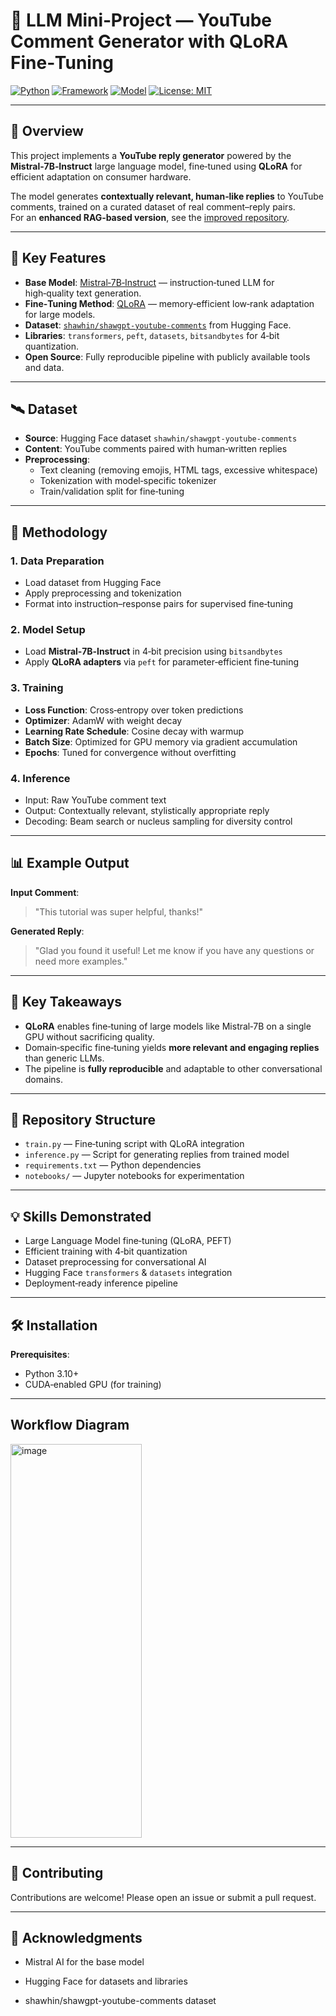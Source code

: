 # 💬 LLM Mini‑Project — YouTube Comment Generator with QLoRA Fine‑Tuning

[![Python](https://img.shields.io/badge/Python-3.10+-blue.svg)]()
[![Framework](https://img.shields.io/badge/Framework-Transformers%20%7C%20PEFT-orange)]()
[![Model](https://img.shields.io/badge/Model-Mistral--7B--Instruct-red.svg)]()
[![License: MIT](https://img.shields.io/badge/License-MIT-green.svg)]()

---

## 📌 Overview
This project implements a **YouTube reply generator** powered by the **Mistral‑7B‑Instruct** large language model, fine‑tuned using **QLoRA** for efficient adaptation on consumer hardware.

The model generates **contextually relevant, human‑like replies** to YouTube comments, trained on a curated dataset of real comment–reply pairs.  
For an **enhanced RAG‑based version**, see the [improved repository](https://github.com/MAvRK7/Mini-project-YouTube-comment-generator-improved-with-RAG).

---

## 🧠 Key Features
- **Base Model**: [Mistral‑7B‑Instruct](https://huggingface.co/mistralai/Mistral-7B-Instruct-v0.1) — instruction‑tuned LLM for high‑quality text generation.
- **Fine‑Tuning Method**: [QLoRA](https://arxiv.org/abs/2305.14314) — memory‑efficient low‑rank adaptation for large models.
- **Dataset**: [`shawhin/shawgpt-youtube-comments`](https://huggingface.co/datasets/shawhin/shawgpt-youtube-comments) from Hugging Face.
- **Libraries**: `transformers`, `peft`, `datasets`, `bitsandbytes` for 4‑bit quantization.
- **Open Source**: Fully reproducible pipeline with publicly available tools and data.

---

## 🛰 Dataset
- **Source**: Hugging Face dataset `shawhin/shawgpt-youtube-comments`
- **Content**: YouTube comments paired with human‑written replies
- **Preprocessing**:
  - Text cleaning (removing emojis, HTML tags, excessive whitespace)
  - Tokenization with model‑specific tokenizer
  - Train/validation split for fine‑tuning

---

## 🧪 Methodology

### **1. Data Preparation**
- Load dataset from Hugging Face
- Apply preprocessing and tokenization
- Format into instruction–response pairs for supervised fine‑tuning

### **2. Model Setup**
- Load **Mistral‑7B‑Instruct** in 4‑bit precision using `bitsandbytes`
- Apply **QLoRA adapters** via `peft` for parameter‑efficient fine‑tuning

### **3. Training**
- **Loss Function**: Cross‑entropy over token predictions
- **Optimizer**: AdamW with weight decay
- **Learning Rate Schedule**: Cosine decay with warmup
- **Batch Size**: Optimized for GPU memory via gradient accumulation
- **Epochs**: Tuned for convergence without overfitting

### **4. Inference**
- Input: Raw YouTube comment text
- Output: Contextually relevant, stylistically appropriate reply
- Decoding: Beam search or nucleus sampling for diversity control

---

## 📊 Example Output

**Input Comment**:  
> "This tutorial was super helpful, thanks!"

**Generated Reply**:  
> "Glad you found it useful! Let me know if you have any questions or need more examples."

---

## 🚀 Key Takeaways
- **QLoRA** enables fine‑tuning of large models like Mistral‑7B on a single GPU without sacrificing quality.
- Domain‑specific fine‑tuning yields **more relevant and engaging replies** than generic LLMs.
- The pipeline is **fully reproducible** and adaptable to other conversational domains.

---

## 📂 Repository Structure
- `train.py` — Fine‑tuning script with QLoRA integration
- `inference.py` — Script for generating replies from trained model
- `requirements.txt` — Python dependencies
- `notebooks/` — Jupyter notebooks for experimentation

---

## 💡 Skills Demonstrated
- Large Language Model fine‑tuning (QLoRA, PEFT)
- Efficient training with 4‑bit quantization
- Dataset preprocessing for conversational AI
- Hugging Face `transformers` & `datasets` integration
- Deployment‑ready inference pipeline

---

## 🛠 Installation

**Prerequisites**:
- Python 3.10+
- CUDA‑enabled GPU (for training)

---

## Workflow Diagram

<img width="210" height="630" alt="image" src="https://github.com/user-attachments/assets/a9d83be3-cad2-4d79-b690-4edc2b82940c" />

---

## 🤝 Contributing
Contributions are welcome! Please open an issue or submit a pull request.

---

## 🙏 Acknowledgments
- Mistral AI for the base model

- Hugging Face for datasets and libraries

- shawhin/shawgpt-youtube-comments dataset



